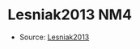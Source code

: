 <a name="material" />

# Lesniak2013 NM4
<script type="application/ld+json">
  {
    "@context": "https://schema.org/",
    "@type": "ChemicalSubstance",
    "http://purl.org/dc/terms/conformsTo":
      {
        "@type": "CreativeWork",
        "@id": "https://bioschemas.org/profiles/ChemicalSubstance/0.4-RELEASE/"
      },
    "@id": "https://egonw.github.io/nanowiki/nanowiki299.html#material",
    "name": "Lesniak2013 NM4",
    "sameAs": "http://127.0.0.1/mediawiki/index.php/Special:URIResolver/Lesniak2013_NM4"
  }
</script>


* Source: [Lesniak2013](Lesniak2013.md)
